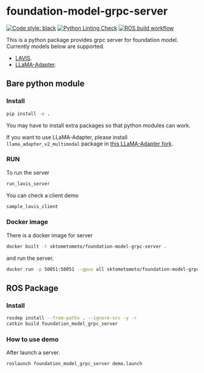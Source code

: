 # foundation-model-grpc-server

[![Code style: black](https://img.shields.io/badge/code%20style-black-000000.svg)](https://github.com/psf/black)
[![Python Linting Check](https://github.com/sktometometo/foundation-model-grpc-server/actions/workflows/python_linting.yml/badge.svg)](https://github.com/sktometometo/foundation-model-grpc-server/actions/workflows/python_linting.yml)
[![ROS build workflow](https://github.com/sktometometo/foundation-model-grpc-server/actions/workflows/catkin_build.yml/badge.svg)](https://github.com/sktometometo/foundation-model-grpc-server/actions/workflows/catkin_build.yml)

This is a python package provides grpc server for foundation model.
Currently models below are supported.

- [LAVIS](https://github.com/salesforce/LAVIS).
- [LLaMA-Adapter](https://github.com/OpenGVLab/LLaMA-Adapter).

## Bare python module

### Install

```bash
pip install -e .
```

You may have to install extra packages so that python modules can work.

If you want to use LLaMA-Adapter, please install `llama_adapter_v2_multimodal` package in [this LLaMA-Adapter fork](https://github.com/sktometometo/LLaMA-Adapter).

### RUN

To run the server

```bash
run_lavis_server
```

You can check a client demo

```bash
sample_lavis_client
```

### Docker image

There is a docker image for server

```bash
docker built -t sktometometo/foundation-model-grpc-server .
```

and run the server.

```bash
docker run -p 50051:50051 --gpus all sktometometo/foundation-model-grpc-server
```

## ROS Package

### Install

```bash
rosdep install --from-paths . --ignore-src -y -r
catkin build foundation_model_grpc_server
```

### How to use demo

After launch a server.

```bash
roslaunch foundation_model_grpc_server demo.launch
```
